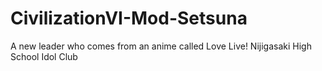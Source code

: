 # CivilizationVI-Mod-Setsuna
A new leader who comes from an anime called Love Live! Nijigasaki High School Idol Club
